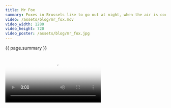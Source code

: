 ```yaml
---
title: Mr Fox
summary: Foxes in Brussels like to go out at night, when the air is cool and the sidewalks quiet.
video: /assets/blog/mr_fox.mov
video_width: 1280
video_height: 720
video_poster: /assets/blog/mr_fox.jpg
---
```


{{ page.summary }}

<video controls preload="metadata" width="{{ page.video_width }}" height="{{ page.video_height }}" poster="{{ page.video_poster }}" src="{{ page.video }}"></video>
